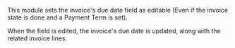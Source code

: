 This module sets the invoice's due date field as editable (Even if the
invoice state is done and a Payment Term is set).

When the field is edited, the invoice's due date is updated, along with
the related invoice lines.
